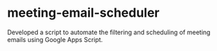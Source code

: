 # meeting-email-scheduler
Developed a script to automate the filtering and scheduling of meeting emails using Google Apps Script.
